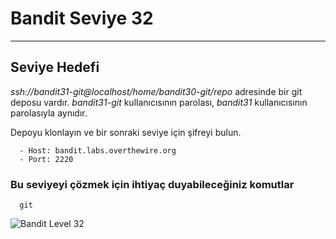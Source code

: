 
# Bandit Seviye 32

---

## Seviye Hedefi

*ssh://bandit31-git@localhost/home/bandit30-git/repo* adresinde bir git deposu vardır. *bandit31-git* kullanıcısının parolası, *bandit31* kullanıcısının parolasıyla aynıdır.

Depoyu klonlayın ve bir sonraki seviye için şifreyi bulun.

``` {.sh}
  - Host: bandit.labs.overthewire.org
  - Port: 2220
```

### Bu seviyeyi çözmek için ihtiyaç duyabileceğiniz komutlar

``` {.sh}
  git
```

![Bandit Level 32](https://cdn.bulutbilisimciler.com/public/images/bandit/Bandit32.png)
